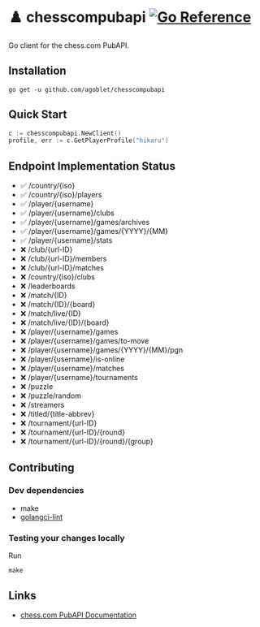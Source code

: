 # ♟️ chesscompubapi [![Go Reference](https://pkg.go.dev/badge/github.com/agoblet/chesscompubapi.svg)](https://pkg.go.dev/github.com/agoblet/chesscompubapi)

Go client for the chess.com PubAPI.

## Installation

`go get -u github.com/agoblet/chesscompubapi`

## Quick Start

```go
c := chesscompubapi.NewClient()
profile, err := c.GetPlayerProfile("hikaru")
```

## Endpoint Implementation Status

- ✅ /country/{iso}
- ✅ /country/{iso}/players
- ✅ /player/{username}
- ✅ /player/{username}/clubs
- ✅ /player/{username}/games/archives
- ✅ /player/{username}/games/{YYYY}/{MM}
- ✅ /player/{username}/stats
- ❌ /club/{url-ID}
- ❌ /club/{url-ID}/members
- ❌ /club/{url-ID}/matches
- ❌ /country/{iso}/clubs
- ❌ /leaderboards
- ❌ /match/{ID}
- ❌ /match/{ID}/{board}
- ❌ /match/live/{ID}
- ❌ /match/live/{ID}/{board}
- ❌ /player/{username}/games
- ❌ /player/{username}/games/to-move
- ❌ /player/{username}/games/{YYYY}/{MM}/pgn
- ❌ /player/{username}/is-online
- ❌ /player/{username}/matches
- ❌ /player/{username}/tournaments
- ❌ /puzzle
- ❌ /puzzle/random
- ❌ /streamers
- ❌ /titled/{title-abbrev}
- ❌ /tournament/{url-ID}
- ❌ /tournament/{url-ID}/{round}
- ❌ /tournament/{url-ID}/{round}/{group}

## Contributing

### Dev dependencies

- make
- [golangci-lint](https://golangci-lint.run/usage/install/#local-installation)

### Testing your changes locally

Run

```
make
```

## Links 

- [chess.com PubAPI Documentation](https://www.chess.com/news/view/published-data-api)
